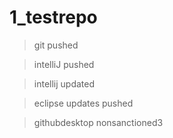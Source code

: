 # 1_testrepo
> git pushed

> intelliJ pushed

> intellij updated

> eclipse updates pushed

> githubdesktop nonsanctioned3